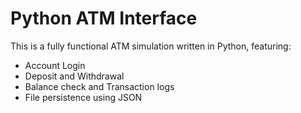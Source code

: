# Python ATM Interface

This is a fully functional ATM simulation written in Python, featuring:

- Account Login
- Deposit and Withdrawal
- Balance check and Transaction logs
- File persistence using JSON

